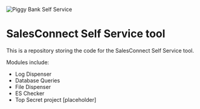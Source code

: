 ![Piggy Bank Self Service](https://raw.githubusercontent.com/segaps/selfservice/master/images/Piggy%20Bank%20Self%20Service.png)

# SalesConnect Self Service tool

This is a repository storing the code for the SalesConnect Self Service tool.

Modules include:
* Log Dispenser
* Database Queries
* File Dispenser
* ES Checker
* Top Secret project [placeholder]
